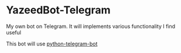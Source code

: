 # YazeedBot-Telegram
My own bot on Telegram. It will implements various functionality I find useful


This bot will use [python-telegram-bot](https://github.com/python-telegram-bot/python-telegram-bot)